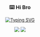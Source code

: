 <p align="center">
  <h3 align="center">⌨️ Hi Bro</h3>
</p>

<p align="center">
  <a href="https://git.io/typing-svg"><img src="https://readme-typing-svg.herokuapp.com?font=Asimovian&pause=1000&color=F758DF&background=F8FFD900&center=true&random=true&width=435&lines=I+am+a+student+of+MIPT;I+love+IT+and+swimming;Do+you+know+DOOM%3F" alt="Typing SVG" /></a>
</p>

<p align="center">
    <img src="https://freshidea.com/jonah/app/github-search-results/readme-typing-svg/index.php"/></a>
  <a href="https://discord.gg/fPrdqh3Zfu" alt="Discord" title="Dev Pro Tips Discussion & Support Server">
    <img src="https://img.shields.io/discord/819650821314052106?color=7289DA&logo=discord&logoColor=white&style=for-the-badge"/></a>
</p>
